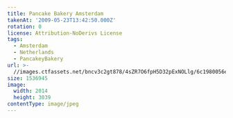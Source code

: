 ```yaml
---
title: Pancake Bakery Amsterdam
takenAt: '2009-05-23T13:42:50.000Z'
rotation: 0
license: Attribution-NoDerivs License
tags:
  - Amsterdam
  - Netherlands
  - PancakeyBakery
url: >-
  //images.ctfassets.net/bncv3c2gt878/4sZR7O6fpH5D32pExNOLlg/6c1980056e40eccbd725f06bfd0391fe/pancake-bakery-amsterdam_4352966913_o
size: 1536945
image:
  width: 2014
  height: 3039
contentType: image/jpeg
---
```


